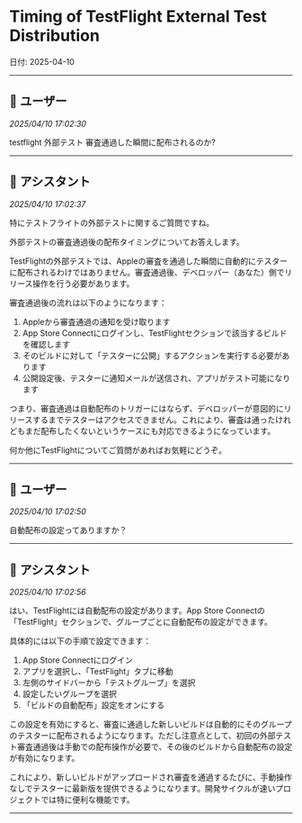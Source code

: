 # Timing of TestFlight External Test Distribution

日付: 2025-04-10

---

## 👤 ユーザー
*2025/04/10 17:02:30*

testflight 外部テスト 審査通過した瞬間に配布されるのか?

---

## 🤖 アシスタント
*2025/04/10 17:02:37*

特にテストフライトの外部テストに関するご質問ですね。

外部テストの審査通過後の配布タイミングについてお答えします。

TestFlightの外部テストでは、Appleの審査を通過した瞬間に自動的にテスターに配布されるわけではありません。審査通過後、デベロッパー（あなた）側でリリース操作を行う必要があります。

審査通過後の流れは以下のようになります：

1. Appleから審査通過の通知を受け取ります
2. App Store Connectにログインし、TestFlightセクションで該当するビルドを確認します
3. そのビルドに対して「テスターに公開」するアクションを実行する必要があります
4. 公開設定後、テスターに通知メールが送信され、アプリがテスト可能になります

つまり、審査通過は自動配布のトリガーにはならず、デベロッパーが意図的にリリースするまでテスターはアクセスできません。これにより、審査は通ったけれどもまだ配布したくないというケースにも対応できるようになっています。

何か他にTestFlightについてご質問があればお気軽にどうぞ。

---

## 👤 ユーザー
*2025/04/10 17:02:50*

自動配布の設定ってありますか？

---

## 🤖 アシスタント
*2025/04/10 17:02:56*

はい、TestFlightには自動配布の設定があります。App Store Connectの「TestFlight」セクションで、グループごとに自動配布の設定ができます。

具体的には以下の手順で設定できます：

1. App Store Connectにログイン
2. アプリを選択し、「TestFlight」タブに移動
3. 左側のサイドバーから「テストグループ」を選択
4. 設定したいグループを選択
5. 「ビルドの自動配布」設定をオンにする

この設定を有効にすると、審査に通過した新しいビルドは自動的にそのグループのテスターに配布されるようになります。ただし注意点として、初回の外部テスト審査通過後は手動での配布操作が必要で、その後のビルドから自動配布の設定が有効になります。

これにより、新しいビルドがアップロードされ審査を通過するたびに、手動操作なしでテスターに最新版を提供できるようになります。開発サイクルが速いプロジェクトでは特に便利な機能です。

---
